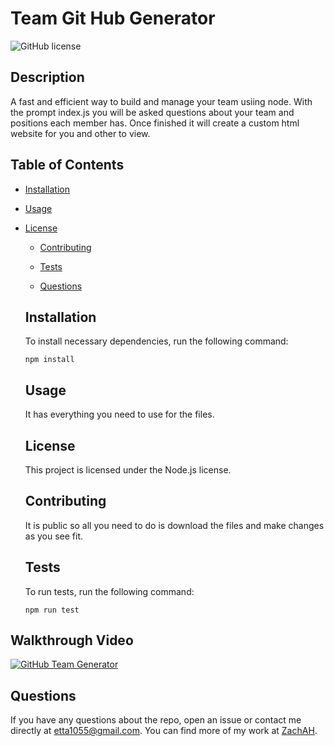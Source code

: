 # Team Git Hub Generator
  ![GitHub license](https://img.shields.io/badge/license-Node.js-blue.svg)
  
  ## Description
  
  A fast and efficient way to build and manage your team usiing node. With the prompt index.js you will be asked questions about your team and positions each member has. Once finished it will create a custom html website for you and other to view.
  
  ## Table of Contents 
  
  * [Installation](#installation)
  
  * [Usage](#usage)
  
* [License](#license)

  * [Contributing](#contributing)
  
  * [Tests](#tests)
  
  * [Questions](#questions)
  
  ## Installation
  
  To install necessary dependencies, run the following command:
  
  ```
  npm install
  ```
  
  ## Usage
  
  It has everything you need to use for the files.
  
  ## License
  
  This project is licensed under the Node.js license.
    
  ## Contributing
  
  It is public so all you need to do is download the files and make changes as you see fit.
  
  ## Tests
  
  To run tests, run the following command:
  
  ```
  npm run test
  ```
  
 ## Walkthrough Video
 [![GitHub Team Generator](https://res.cloudinary.com/marcomontalbano/image/upload/v1604889388/video_to_markdown/images/google-drive--12KsyeA60Xdj5KX0xbLHRBCQtbdPf8v-1-c05b58ac6eb4c4700831b2b3070cd403.jpg)](https://drive.google.com/file/d/12KsyeA60Xdj5KX0xbLHRBCQtbdPf8v-1/preview "GitHub Team Generator")
 
 ## Questions
  
  If you have any questions about the repo, open an issue or contact me directly at etta1055@gmail.com. You can find more of my work at [ZachAH](https://github.com/ZachAH/).
